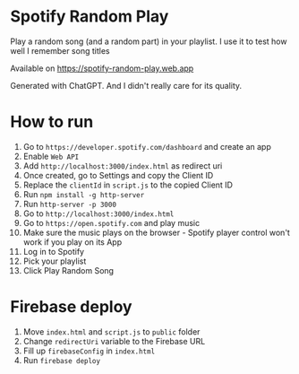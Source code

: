 # Spotify Random Play

Play a random song (and a random part) in your playlist. I use it to test how well I remember song titles

Available on https://spotify-random-play.web.app

Generated with ChatGPT. And I didn't really care for its quality.

# How to run

1. Go to `https://developer.spotify.com/dashboard` and create an app
  1. Enable `Web API`
  1. Add `http://localhost:3000/index.html` as redirect uri
  1. Once created, go to Settings and copy the Client ID
1. Replace the `clientId` in `script.js` to the copied Client ID
1. Run `npm install -g http-server`
1. Run `http-server -p 3000`
1. Go to `http://localhost:3000/index.html`
1. Go to `https://open.spotify.com` and play music
  1. Make sure the music plays on the browser - Spotify player control won't work if you play on its App
1. Log in to Spotify
1. Pick your playlist
1. Click Play Random Song

# Firebase deploy

1. Move `index.html` and `script.js` to `public` folder
1. Change `redirectUri` variable to the Firebase URL
1. Fill up `firebaseConfig` in `index.html`
1. Run `firebase deploy`